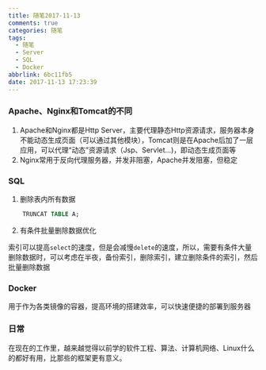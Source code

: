 ```yaml
---
title: 随笔2017-11-13
comments: true
categories: 随笔
tags:
  - 随笔
  - Server
  - SQL
  - Docker
abbrlink: 6bc11fb5
date: 2017-11-13 17:23:39
---
```


### Apache、Nginx和Tomcat的不同
1. Apache和Nginx都是Http Server，主要代理静态Http资源请求，服务器本身不能动态生成页面（可以通过其他模块），Tomcat则是在Apache后加了一层应用，可以代理“动态”资源请求（Jsp、Servlet...)，即动态生成页面等
2. Nginx常用于反向代理服务器，并发非阻塞，Apache并发阻塞，但稳定

### SQL
1. 删除表内所有数据
```sql
    TRUNCAT TABLE A;
```
2. 有条件批量删除数据优化

索引可以提高`select`的速度，但是会减慢`delete`的速度，所以，需要有条件大量删除数据时，可以考虑在半夜，备份索引，删除索引，建立删除条件的索引，然后批量删除数据

### Docker
用于作为各类镜像的容器，提高环境的搭建效率，可以快速便捷的部署到服务器

### 日常
在现在的工作里，越来越觉得以前学的软件工程、算法、计算机网络、Linux什么的都好有用，比那些的框架更有意义。